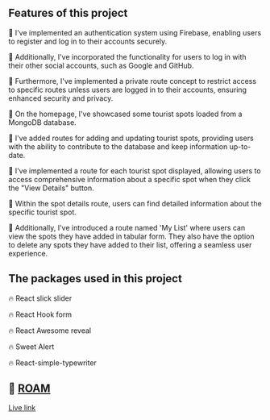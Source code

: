 ## Features of this project

🚀 I've implemented an authentication system using Firebase, enabling users to register and log in to their accounts securely.

🚀 Additionally, I've incorporated the functionality for users to log in with their other social accounts, such as Google and GitHub.

🚀 Furthermore, I've implemented a private route concept to restrict access to specific routes unless users are logged in to their accounts, ensuring enhanced security and privacy.

🚀 On the homepage, I've showcased some tourist spots loaded from a MongoDB database.

🚀 I've added routes for adding and updating tourist spots, providing users with the ability to contribute to the database and keep information up-to-date.

🚀 I've implemented a route for each tourist spot displayed, allowing users to access comprehensive information about a specific spot when they click the "View Details" button.

🚀 Within the spot details route, users can find detailed information about the specific tourist spot.

🚀 Additionally, I've introduced a route named 'My List' where users can view the spots they have added in tabular form. They also have the option to delete any spots they have added to their list, offering a seamless user experience.

## The packages used in this project

🔥 React slick slider

🔥 React Hook form

🔥 React Awesome reveal

🔥 Sweet Alert

🔥 React-simple-typewriter

## 🔗 [ROAM](https://roam-b9a10.web.app/)

[Live link](https://roam-b9a10.web.app/)
